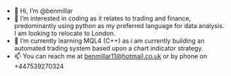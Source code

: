 - 👋 Hi, I’m @benmillar
- 👀 I’m interested in coding as it relates to trading and finance, predominantly using python as my preferred language for data analysis. I am looking to relocate to London.
- 🌱 I’m currently learning MQL4 (C++) as i am currently building an automated trading system based upon a chart indicator strategy.
- 📫 You can reach me at benmillar11@hotmail.co.uk or by phone on +447539270324

<!---
benmillar-quant/benmillar-quant is a ✨ special ✨ repository because its `README.md` (this file) appears on your GitHub profile.
You can click the Preview link to take a look at your changes.
--->
